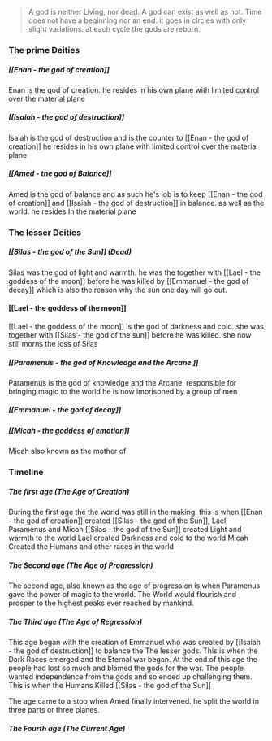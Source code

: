 >A god is neither Living, nor dead. A god can exist as well as not.
  Time does not have a beginning nor an end. 
  it goes in circles with only slight variations. at each cycle the gods are reborn. 

### The prime Deities
##### [[Enan - the god of creation]]
Enan is the god of creation.
he resides in his own plane with limited control over the material plane
##### [[Isaiah - the god of destruction]]
Isaiah is the god of destruction and is the counter to [[Enan - the god of creation]]
he resides in his own plane with limited control over the material plane
##### [[Amed - the god of Balance]]
Amed is the god of balance and as such he's job is to keep [[Enan - the god of creation]] and [[Isaiah - the god of destruction]] in balance. as well as the world. 
he resides In the material plane
### The lesser Deities
##### [[Silas - the god of the Sun]] (Dead) 
Silas was the god of light and warmth. he was the together with [[Lael - the goddess of the moon]] before he was killed by [[Emmanuel - the god of decay]] which is also the reason why the sun one day will go out.
#### [[Lael - the goddess of the moon]]
[[Lael - the goddess of the moon]] is the god of darkness and cold. she was together with [[Silas - the god of the sun]] before he was killed. she now still morns the loss of Silas
##### [[Paramenus - the god of Knowledge and the Arcane ]]
Paramenus is the god of knowledge and the Arcane. responsible for bringing magic to the world he is now imprisoned by a group of men
##### [[Emmanuel - the god of decay]]

##### [[Micah - the goddess of emotion]]
Micah also known as the mother of 

### Timeline
##### The first age (The Age of Creation)
During the first age the the world was still in the making. this is when [[Enan - the god of creation]] created [[Silas - the god of the Sun]], Lael, Paramenus and Micah
[[Silas - the god of the Sun]] created Light and warmth to the world
Lael created Darkness and cold to the world
Micah Created the Humans and other races in the world
##### The Second age (The Age of Progression)
The second age, also known as the age of progression is when Paramenus gave the power of magic to the world. The World would flourish and prosper to the highest peaks ever reached by mankind.
##### The Third age (The Age of Regression)
This age began with the creation of Emmanuel who was created by [[Isaiah - the god of destruction]] to balance the The lesser gods. This is when the Dark Races emerged and the Eternal war began.
At the end of this age the people had lost so much and blamed the gods for the war.
The people wanted independence from the gods and so ended up challenging them.
This is when the Humans Killed [[Silas - the god of the Sun]]

The age came to a stop when Amed finally intervened. he split the world in three parts or three planes.
##### The Fourth age (The Current Age)

